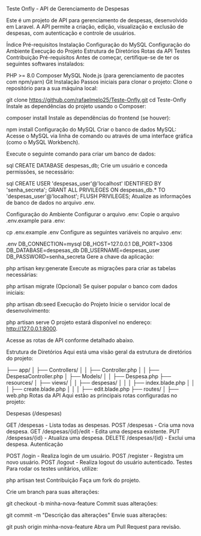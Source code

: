 Teste Onfly - API de Gerenciamento de Despesas

Este é um projeto de API para gerenciamento de despesas, desenvolvido em Laravel. A API permite a criação, edição, visualização e exclusão de despesas, com autenticação e controle de usuários.

Índice
Pré-requisitos
Instalação
Configuração do MySQL
Configuração do Ambiente
Execução do Projeto
Estrutura de Diretórios
Rotas da API
Testes
Contribuição
Pré-requisitos
Antes de começar, certifique-se de ter os seguintes softwares instalados:

PHP >= 8.0
Composer
MySQL
Node.js (para gerenciamento de pacotes com npm/yarn)
Git
Instalação
Passos iniciais para clonar o projeto:
Clone o repositório para a sua máquina local:

git clone https://github.com/rafaelmelo25/Teste-Onfly.git
cd Teste-Onfly
Instale as dependências do projeto usando o Composer:

composer install
Instale as dependências do frontend (se houver):

npm install
Configuração do MySQL
Criar o banco de dados MySQL:
Acesse o MySQL via linha de comando ou através de uma interface gráfica (como o MySQL Workbench).

Execute o seguinte comando para criar um banco de dados:

sql
CREATE DATABASE despesas_db;
Crie um usuário e conceda permissões, se necessário:

sql
CREATE USER 'despesas_user'@'localhost' IDENTIFIED BY 'senha_secreta';
GRANT ALL PRIVILEGES ON despesas_db.* TO 'despesas_user'@'localhost';
FLUSH PRIVILEGES;
Atualize as informações de banco de dados no arquivo .env.

Configuração do Ambiente
Configurar o arquivo .env:
Copie o arquivo .env.example para .env:

cp .env.example .env
Configure as seguintes variáveis no arquivo .env:

.env
DB_CONNECTION=mysql
DB_HOST=127.0.0.1
DB_PORT=3306
DB_DATABASE=despesas_db
DB_USERNAME=despesas_user
DB_PASSWORD=senha_secreta
Gere a chave da aplicação:

php artisan key:generate
Execute as migrações para criar as tabelas necessárias:

php artisan migrate
(Opcional) Se quiser popular o banco com dados iniciais:

php artisan db:seed
Execução do Projeto
Inicie o servidor local de desenvolvimento:

php artisan serve
O projeto estará disponível no endereço: http://127.0.0.1:8000.

Acesse as rotas de API conforme detalhado abaixo.

Estrutura de Diretórios
Aqui está uma visão geral da estrutura de diretórios do projeto:

├── app/
│   ├── Controllers/
│   │   ├── Controller.php
│   │   ├── DespesaController.php
│   ├── Models/
│   │   ├── Despesa.php
├── resources/
│   ├── views/
│   │   ├── despesas/
│   │   │   ├── index.blade.php
│   │   │   ├── create.blade.php
│   │   │   ├── edit.blade.php
├── routes/
│   ├── web.php
Rotas da API
Aqui estão as principais rotas configuradas no projeto:

Despesas (/despesas)

GET /despesas - Lista todas as despesas.
POST /despesas - Cria uma nova despesa.
GET /despesas/{id}/edit - Edita uma despesa existente.
PUT /despesas/{id} - Atualiza uma despesa.
DELETE /despesas/{id} - Exclui uma despesa.
Autenticação

POST /login - Realiza login de um usuário.
POST /register - Registra um novo usuário.
POST /logout - Realiza logout do usuário autenticado.
Testes
Para rodar os testes unitários, utilize:

php artisan test
Contribuição
Faça um fork do projeto.

Crie um branch para suas alterações:

git checkout -b minha-nova-feature
Commit suas alterações:

git commit -m "Descrição das alterações"
Envie suas alterações:

git push origin minha-nova-feature
Abra um Pull Request para revisão.

